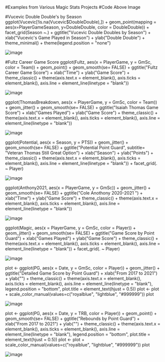 #Examples from Various Magic Stats Projects 
#Code Above Image

#Vucevic Double Double's by Season 
ggplot(Vucevic[!is.na(Vucevic$DoubleDouble),]) + 
  geom_point(mapping = aes(x=PlayerGameSeason, y=DoubleDouble, color = DoubleDouble)) + 
  facet_grid(Season ~.) +
  ggtitle("Vucevic Double Doubles by Season") + 
  xlab("Vucevic's Game Played in Season") + 
  ylab("Double Double") + 
  theme_minimal() + 
  theme(legend.position = "none")
  
 ![image](https://user-images.githubusercontent.com/28680575/107841149-8d623180-6d86-11eb-94a0-10c93b422645.png)

#Fultz Career Game Score 
ggplot(Fultz, aes(x = PlayerGame, y = GmSc, color = Team)) + 
  geom_point() +
  geom_smooth(se= FALSE) + 
  ggtitle("Fultz Career Game Score") + 
  xlab("Time") + 
  ylab("Game Score") + 
  theme_classic() + 
  theme(axis.text.x = element_blank(), axis.ticks = element_blank(), axis.line = element_line(linetype = "blank"))

![image](https://user-images.githubusercontent.com/28680575/106125608-5ce58b00-612a-11eb-9d28-d593a8f569c2.png)

ggplot(ThomasBreakdown, aes(x = PlayerGame, y = GmSc, color = Team)) + 
  geom_jitter() +
  geom_smooth(se= FALSE) +
  ggtitle("Isaiah Thomas Game Score") + 
  xlab("Games Played") + 
  ylab("Game Score") + 
  theme_classic() + 
  theme(axis.text.x = element_blank(), 
        axis.ticks = element_blank(), 
        axis.line = element_line(linetype = "blank"))
        
![image](https://user-images.githubusercontent.com/28680575/106125900-b3eb6000-612a-11eb-9837-3681cc139245.png)

ggplot(Potential, aes(x = Season, y = PTS)) + 
  geom_jitter() + 
  geom_smooth(se= FALSE) + 
  ggtitle("Potential Point Guard", subtitle= "Veteran Thomas Still Great Option") + 
  xlab("Season") + 
  ylab("Points") + 
  theme_classic() + 
  theme(axis.text.x = element_blank(), 
        axis.ticks = element_blank(), 
        axis.line = element_line(linetype = "blank")) + 
  facet_grid(. ~ Player)
  
![image](https://user-images.githubusercontent.com/28680575/106126006-d67d7900-612a-11eb-82ba-e516f41c7700.png)
 
 ggplot(Anthony2021, aes(x = PlayerGame, y = GmSc)) + 
  geom_jitter() +
  geom_smooth(se= FALSE) +
  ggtitle("Cole Anothony 2020-2021 ") + 
  xlab("Time") + 
  ylab("Game Score") + 
  theme_classic() + 
  theme(axis.text.x = element_blank(), axis.ticks = element_blank(), axis.line = element_line(linetype = "blank"))
  
![image](https://user-images.githubusercontent.com/28680575/106126138-02006380-612b-11eb-9dd2-73a5f0d4a030.png)

ggplot(Magic, aes(x = PlayerGame, y = GmSc, color = Player)) + 
  geom_jitter() + 
  geom_smooth(se= FALSE) + 
  ggtitle("Game Score by Point Guard") + 
  xlab("Games Played") + 
  ylab("Game Score") + 
  theme_classic() + 
  theme(axis.text.x = element_blank(), 
        axis.ticks = element_blank(), 
        axis.line = element_line(linetype = "blank")) + 
  facet_grid(. ~ Player)
  
![image](https://user-images.githubusercontent.com/28680575/106126316-396f1000-612b-11eb-9042-73d8254bdf97.png)

plot <- ggplot(PG, aes(x = Date, y = GmSc, color = Player)) + 
  geom_jitter() + 
  ggtitle("Detailed Game Score by Point Guard") + 
  xlab("From 2017 to 2021") + 
  ylab("") + 
  theme_classic() + 
  theme(axis.text.x = element_blank(), 
        axis.ticks = element_blank(), 
        axis.line = element_line(linetype = "blank"), 
        legend.position = "bottom",
        plot.title = element_text(hjust = 0.5)) 
plot <- plot + scale_color_manual(values=c("royalblue", "lightblue", "#999999"))
plot          
        
![image](https://user-images.githubusercontent.com/28680575/106126460-63283700-612b-11eb-8737-47799fd1e251.png)

plot <- ggplot(PG, aes(x = Date, y = TRB, color = Player)) + 
  geom_point() + 
  geom_smooth(se= FALSE) + 
  ggtitle("Rebounds by Point Guard") + 
  xlab("From 2017 to 2021") + 
  ylab("") + 
  theme_classic() + 
  theme(axis.text.x = element_blank(), 
        axis.ticks = element_blank(), 
        axis.line = element_line(linetype = "blank"), 
        legend.position = "bottom",
        plot.title = element_text(hjust = 0.5))
plot <- plot + scale_color_manual(values=c("royalblue", "lightblue", "#999999"))
plot 

![image](https://user-images.githubusercontent.com/28680575/106126553-7e934200-612b-11eb-99ad-ecf678f9cc7a.png)
